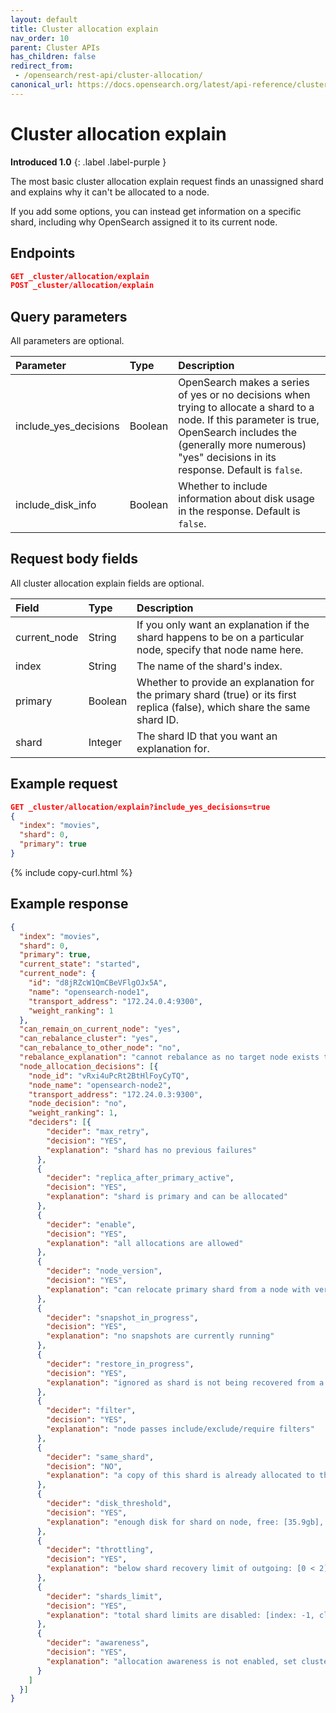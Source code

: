 ```yaml
---
layout: default
title: Cluster allocation explain
nav_order: 10
parent: Cluster APIs
has_children: false
redirect_from:
 - /opensearch/rest-api/cluster-allocation/
canonical_url: https://docs.opensearch.org/latest/api-reference/cluster-api/cluster-allocation/
---
```


# Cluster allocation explain
**Introduced 1.0**
{: .label .label-purple }

The most basic cluster allocation explain request finds an unassigned shard and explains why it can't be allocated to a node.

If you add some options, you can instead get information on a specific shard, including why OpenSearch assigned it to its current node.


## Endpoints

```json
GET _cluster/allocation/explain
POST _cluster/allocation/explain
```

## Query parameters

All parameters are optional.

Parameter | Type | Description
:--- | :--- | :---
include_yes_decisions | Boolean | OpenSearch makes a series of yes or no decisions when trying to allocate a shard to a node. If this parameter is true, OpenSearch includes the (generally more numerous) "yes" decisions in its response. Default is `false`.
include_disk_info | Boolean | Whether to include information about disk usage in the response. Default is `false`.


## Request body fields

All cluster allocation explain fields are optional.

Field | Type | Description
:--- | :--- | :---
current_node | String | If you only want an explanation if the shard happens to be on a particular node, specify that node name here.
index | String | The name of the shard's index.
primary | Boolean | Whether to provide an explanation for the primary shard (true) or its first replica (false), which share the same shard ID.
shard | Integer | The shard ID that you want an explanation for.

## Example request

```json
GET _cluster/allocation/explain?include_yes_decisions=true
{
  "index": "movies",
  "shard": 0,
  "primary": true
}
```
{% include copy-curl.html %}


## Example response

```json
{
  "index": "movies",
  "shard": 0,
  "primary": true,
  "current_state": "started",
  "current_node": {
    "id": "d8jRZcW1QmCBeVFlgOJx5A",
    "name": "opensearch-node1",
    "transport_address": "172.24.0.4:9300",
    "weight_ranking": 1
  },
  "can_remain_on_current_node": "yes",
  "can_rebalance_cluster": "yes",
  "can_rebalance_to_other_node": "no",
  "rebalance_explanation": "cannot rebalance as no target node exists that can both allocate this shard and improve the cluster balance",
  "node_allocation_decisions": [{
    "node_id": "vRxi4uPcRt2BtHlFoyCyTQ",
    "node_name": "opensearch-node2",
    "transport_address": "172.24.0.3:9300",
    "node_decision": "no",
    "weight_ranking": 1,
    "deciders": [{
        "decider": "max_retry",
        "decision": "YES",
        "explanation": "shard has no previous failures"
      },
      {
        "decider": "replica_after_primary_active",
        "decision": "YES",
        "explanation": "shard is primary and can be allocated"
      },
      {
        "decider": "enable",
        "decision": "YES",
        "explanation": "all allocations are allowed"
      },
      {
        "decider": "node_version",
        "decision": "YES",
        "explanation": "can relocate primary shard from a node with version [1.0.0] to a node with equal-or-newer version [1.0.0]"
      },
      {
        "decider": "snapshot_in_progress",
        "decision": "YES",
        "explanation": "no snapshots are currently running"
      },
      {
        "decider": "restore_in_progress",
        "decision": "YES",
        "explanation": "ignored as shard is not being recovered from a snapshot"
      },
      {
        "decider": "filter",
        "decision": "YES",
        "explanation": "node passes include/exclude/require filters"
      },
      {
        "decider": "same_shard",
        "decision": "NO",
        "explanation": "a copy of this shard is already allocated to this node [[movies][0], node[vRxi4uPcRt2BtHlFoyCyTQ], [R], s[STARTED], a[id=x8w7QxWdQQa188HKGn0iMQ]]"
      },
      {
        "decider": "disk_threshold",
        "decision": "YES",
        "explanation": "enough disk for shard on node, free: [35.9gb], shard size: [15.1kb], free after allocating shard: [35.9gb]"
      },
      {
        "decider": "throttling",
        "decision": "YES",
        "explanation": "below shard recovery limit of outgoing: [0 < 2] incoming: [0 < 2]"
      },
      {
        "decider": "shards_limit",
        "decision": "YES",
        "explanation": "total shard limits are disabled: [index: -1, cluster: -1] <= 0"
      },
      {
        "decider": "awareness",
        "decision": "YES",
        "explanation": "allocation awareness is not enabled, set cluster setting [cluster.routing.allocation.awareness.attributes] to enable it"
      }
    ]
  }]
}
```
